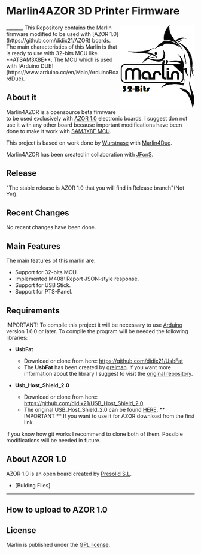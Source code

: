 # Marlin4AZOR 3D Printer Firmware
<img align="right" src="Documentation/LOGO/marlin_logo.png" />
_______
This Repository contains the Marlin firmware modified to be used with [AZOR 1.0](https://github.com/didix21/AZOR) boards. The main characteristics of this Marlin is that is ready to use with 32-bits MCU like **ATSAM3X8E**. The MCU which is used with [Arduino DUE](https://www.arduino.cc/en/Main/ArduinoBoardDue). 

## About it

Marlin4AZOR is a opensource beta firmware to be used exclusively with [AZOR 1.0](https://github.com/didix21/AZOR) electronic boards. I suggest don not use it with any other board because important modifications have been done to make it work with [SAM3X8E MCU](http://www.atmel.com/devices/ATSAM3X8E.aspx).

This project is based on work done by [Wurstnase](https://github.com/Wurstnase) with [Marlin4Due](https://github.com/Wurstnase/Marlin4Due). 

Marlin4AZOR has been created in collaboration with [JFonS](https://github.com/JFonS).

## Release

"The stable release is AZOR 1.0 that you will find in Release branch"(Not Yet).

## Recent Changes

No recent changes have been done.

## Main Features

The main features of this marlin are:

- Support for 32-bits MCU.
- Implemented M408: Report JSON-style response.
- Support for USB Stick.
- Support for PTS-Panel.

## Requirements
IMPORTANT!
To compile this project it will be necessary to use [Arduino](https://www.arduino.cc) version 1.6.0 or later.
To compile the program will be needed the following libraries:
- **UsbFat**
  - Download or clone from here: https://github.com/didix21/UsbFat
  - The **UsbFat** has been created by [greiman](https://github.com/greiman). if you want more information about the library I suggest to visit the [original repository](https://github.com/greiman/UsbFat).

- **Usb_Host_Shield_2.0**
  - Download or clone from here: https://github.com/didix21/USB_Host_Shield_2.0.
  - The original USB_Host_Shield_2.0 can be found [HERE](https://github.com/felis/USB_Host_Shield_2.0). ** IMPORTANT ** If you want to use it for AZOR download from the first link.

if you know how git works I recommend to clone both of them. Possible modifications will be needed in future.

## About AZOR 1.0

AZOR 1.0 is an open board created by [Presolid S.L](http://presolid.com/es/).

- [Bulding Files]
___________

## How to upload to AZOR 1.0



## License

Marlin is published under the [GPL license](/Documentation/License/GPL.md).



